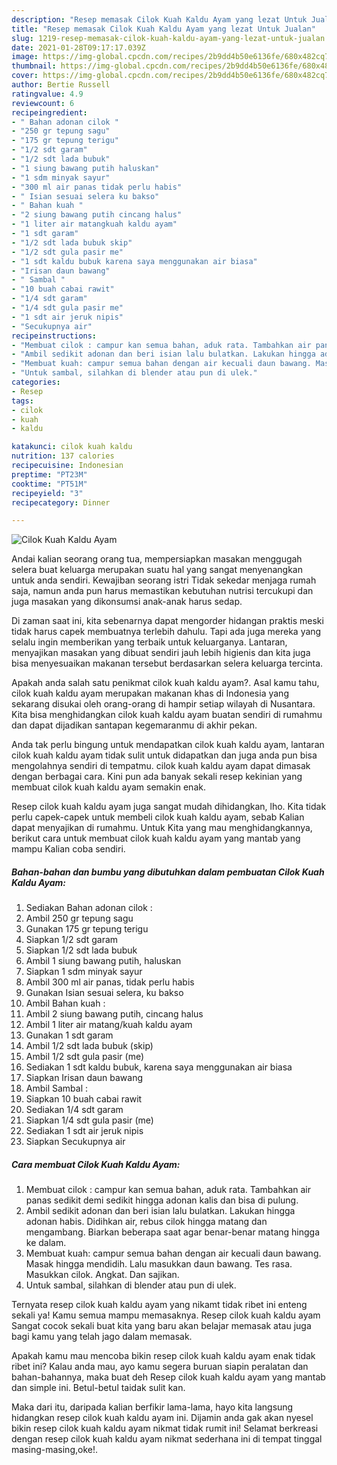 ```yaml
---
description: "Resep memasak Cilok Kuah Kaldu Ayam yang lezat Untuk Jualan"
title: "Resep memasak Cilok Kuah Kaldu Ayam yang lezat Untuk Jualan"
slug: 1219-resep-memasak-cilok-kuah-kaldu-ayam-yang-lezat-untuk-jualan
date: 2021-01-28T09:17:17.039Z
image: https://img-global.cpcdn.com/recipes/2b9dd4b50e6136fe/680x482cq70/cilok-kuah-kaldu-ayam-foto-resep-utama.jpg
thumbnail: https://img-global.cpcdn.com/recipes/2b9dd4b50e6136fe/680x482cq70/cilok-kuah-kaldu-ayam-foto-resep-utama.jpg
cover: https://img-global.cpcdn.com/recipes/2b9dd4b50e6136fe/680x482cq70/cilok-kuah-kaldu-ayam-foto-resep-utama.jpg
author: Bertie Russell
ratingvalue: 4.9
reviewcount: 6
recipeingredient:
- " Bahan adonan cilok "
- "250 gr tepung sagu"
- "175 gr tepung terigu"
- "1/2 sdt garam"
- "1/2 sdt lada bubuk"
- "1 siung bawang putih haluskan"
- "1 sdm minyak sayur"
- "300 ml air panas tidak perlu habis"
- " Isian sesuai selera ku bakso"
- " Bahan kuah "
- "2 siung bawang putih cincang halus"
- "1 liter air matangkuah kaldu ayam"
- "1 sdt garam"
- "1/2 sdt lada bubuk skip"
- "1/2 sdt gula pasir me"
- "1 sdt kaldu bubuk karena saya menggunakan air biasa"
- "Irisan daun bawang"
- " Sambal "
- "10 buah cabai rawit"
- "1/4 sdt garam"
- "1/4 sdt gula pasir me"
- "1 sdt air jeruk nipis"
- "Secukupnya air"
recipeinstructions:
- "Membuat cilok : campur kan semua bahan, aduk rata. Tambahkan air panas sedikit demi sedikit hingga adonan kalis dan bisa di pulung."
- "Ambil sedikit adonan dan beri isian lalu bulatkan. Lakukan hingga adonan habis. Didihkan air, rebus cilok hingga matang dan mengambang. Biarkan beberapa saat agar benar-benar matang hingga ke dalam."
- "Membuat kuah: campur semua bahan dengan air kecuali daun bawang. Masak hingga mendidih. Lalu masukkan daun bawang. Tes rasa. Masukkan cilok. Angkat. Dan sajikan."
- "Untuk sambal, silahkan di blender atau pun di ulek."
categories:
- Resep
tags:
- cilok
- kuah
- kaldu

katakunci: cilok kuah kaldu 
nutrition: 137 calories
recipecuisine: Indonesian
preptime: "PT23M"
cooktime: "PT51M"
recipeyield: "3"
recipecategory: Dinner

---
```



![Cilok Kuah Kaldu Ayam](https://img-global.cpcdn.com/recipes/2b9dd4b50e6136fe/680x482cq70/cilok-kuah-kaldu-ayam-foto-resep-utama.jpg)

Andai kalian seorang orang tua, mempersiapkan masakan menggugah selera buat keluarga merupakan suatu hal yang sangat menyenangkan untuk anda sendiri. Kewajiban seorang istri Tidak sekedar menjaga rumah saja, namun anda pun harus memastikan kebutuhan nutrisi tercukupi dan juga masakan yang dikonsumsi anak-anak harus sedap.

Di zaman  saat ini, kita sebenarnya dapat mengorder hidangan praktis meski tidak harus capek membuatnya terlebih dahulu. Tapi ada juga mereka yang selalu ingin memberikan yang terbaik untuk keluarganya. Lantaran, menyajikan masakan yang dibuat sendiri jauh lebih higienis dan kita juga bisa menyesuaikan makanan tersebut berdasarkan selera keluarga tercinta. 



Apakah anda salah satu penikmat cilok kuah kaldu ayam?. Asal kamu tahu, cilok kuah kaldu ayam merupakan makanan khas di Indonesia yang sekarang disukai oleh orang-orang di hampir setiap wilayah di Nusantara. Kita bisa menghidangkan cilok kuah kaldu ayam buatan sendiri di rumahmu dan dapat dijadikan santapan kegemaranmu di akhir pekan.

Anda tak perlu bingung untuk mendapatkan cilok kuah kaldu ayam, lantaran cilok kuah kaldu ayam tidak sulit untuk didapatkan dan juga anda pun bisa mengolahnya sendiri di tempatmu. cilok kuah kaldu ayam dapat dimasak dengan berbagai cara. Kini pun ada banyak sekali resep kekinian yang membuat cilok kuah kaldu ayam semakin enak.

Resep cilok kuah kaldu ayam juga sangat mudah dihidangkan, lho. Kita tidak perlu capek-capek untuk membeli cilok kuah kaldu ayam, sebab Kalian dapat menyajikan di rumahmu. Untuk Kita yang mau menghidangkannya, berikut cara untuk membuat cilok kuah kaldu ayam yang mantab yang mampu Kalian coba sendiri.

<!--inarticleads1-->

##### Bahan-bahan dan bumbu yang dibutuhkan dalam pembuatan Cilok Kuah Kaldu Ayam:

1. Sediakan  Bahan adonan cilok :
1. Ambil 250 gr tepung sagu
1. Gunakan 175 gr tepung terigu
1. Siapkan 1/2 sdt garam
1. Siapkan 1/2 sdt lada bubuk
1. Ambil 1 siung bawang putih, haluskan
1. Siapkan 1 sdm minyak sayur
1. Ambil 300 ml air panas, tidak perlu habis
1. Gunakan  Isian sesuai selera, ku bakso
1. Ambil  Bahan kuah :
1. Ambil 2 siung bawang putih, cincang halus
1. Ambil 1 liter air matang/kuah kaldu ayam
1. Gunakan 1 sdt garam
1. Ambil 1/2 sdt lada bubuk (skip)
1. Ambil 1/2 sdt gula pasir (me)
1. Sediakan 1 sdt kaldu bubuk, karena saya menggunakan air biasa
1. Siapkan Irisan daun bawang
1. Ambil  Sambal :
1. Siapkan 10 buah cabai rawit
1. Sediakan 1/4 sdt garam
1. Siapkan 1/4 sdt gula pasir (me)
1. Sediakan 1 sdt air jeruk nipis
1. Siapkan Secukupnya air




<!--inarticleads2-->

##### Cara membuat Cilok Kuah Kaldu Ayam:

1. Membuat cilok : campur kan semua bahan, aduk rata. Tambahkan air panas sedikit demi sedikit hingga adonan kalis dan bisa di pulung.
1. Ambil sedikit adonan dan beri isian lalu bulatkan. Lakukan hingga adonan habis. Didihkan air, rebus cilok hingga matang dan mengambang. Biarkan beberapa saat agar benar-benar matang hingga ke dalam.
1. Membuat kuah: campur semua bahan dengan air kecuali daun bawang. Masak hingga mendidih. Lalu masukkan daun bawang. Tes rasa. Masukkan cilok. Angkat. Dan sajikan.
1. Untuk sambal, silahkan di blender atau pun di ulek.




Ternyata resep cilok kuah kaldu ayam yang nikamt tidak ribet ini enteng sekali ya! Kamu semua mampu memasaknya. Resep cilok kuah kaldu ayam Sangat cocok sekali buat kita yang baru akan belajar memasak atau juga bagi kamu yang telah jago dalam memasak.

Apakah kamu mau mencoba bikin resep cilok kuah kaldu ayam enak tidak ribet ini? Kalau anda mau, ayo kamu segera buruan siapin peralatan dan bahan-bahannya, maka buat deh Resep cilok kuah kaldu ayam yang mantab dan simple ini. Betul-betul taidak sulit kan. 

Maka dari itu, daripada kalian berfikir lama-lama, hayo kita langsung hidangkan resep cilok kuah kaldu ayam ini. Dijamin anda gak akan nyesel bikin resep cilok kuah kaldu ayam nikmat tidak rumit ini! Selamat berkreasi dengan resep cilok kuah kaldu ayam nikmat sederhana ini di tempat tinggal masing-masing,oke!.

